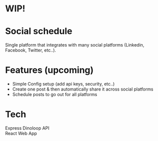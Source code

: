 # WIP!

# Social schedule
Single platform that integrates with many social platforms (Linkedin, Facebook, Twitter, etc..). <br />

# Features (upcoming)
 - Simple Config setup (add api keys, security, etc..) <br />
 - Create one post & then automatically share it across social platforms
 - Schedule posts to go out for all platforms

# Tech
Express Dinoloop API <br />
React Web App
